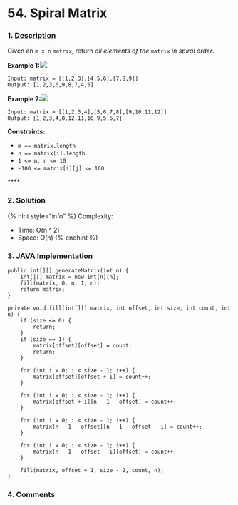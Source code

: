 # 54. Spiral Matrix

### 1. [Description](https://leetcode.com/problems/spiral-matrix/)

Given an `m x n` `matrix`, return _all elements of the_ `matrix` _in spiral order_.

**Example 1:**![](https://assets.leetcode.com/uploads/2020/11/13/spiral1.jpg)

```text
Input: matrix = [[1,2,3],[4,5,6],[7,8,9]]
Output: [1,2,3,6,9,8,7,4,5]
```

**Example 2:**![](https://assets.leetcode.com/uploads/2020/11/13/spiral.jpg)

```text
Input: matrix = [[1,2,3,4],[5,6,7,8],[9,10,11,12]]
Output: [1,2,3,4,8,12,11,10,9,5,6,7]
```

**Constraints:**

* `m == matrix.length`
* `n == matrix[i].length`
* `1 <= m, n <= 10`
* `-100 <= matrix[i][j] <= 100`

\*\*\*\*

### 2. Solution

{% hint style="info" %}
Complexity:

* Time: O\(n ^ 2\)
* Space: O\(n\)
{% endhint %}



### 3. JAVA Implementation

```text
public int[][] generateMatrix(int n) {
    int[][] matrix = new int[n][n]; 
    fill(matrix, 0, n, 1, n);
    return matrix;
}
    
private void fill(int[][] matrix, int offset, int size, int count, int n) {
    if (size <= 0) {
        return;
    }
    if (size == 1) {
        matrix[offset][offset] = count;
        return;
    }
        
    for (int i = 0; i < size - 1; i++) {
        matrix[offset][offset + i] = count++;
    }
        
    for (int i = 0; i < size - 1; i++) {
        matrix[offset + i][n - 1 - offset] = count++;
    }
        
    for (int i = 0; i < size - 1; i++) {
        matrix[n - 1 - offset][n - 1 - offset - i] = count++;
    }
        
    for (int i = 0; i < size - 1; i++) {
        matrix[n - 1 - offset - i][offset] = count++;
    }
        
    fill(matrix, offset + 1, size - 2, count, n);
}
```



### 4. Comments

